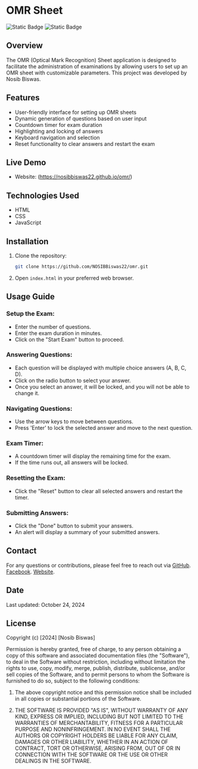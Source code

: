 # OMR Sheet

![Static Badge](https://img.shields.io/badge/Developed%20By-Nosib%20Biswas-blue)
![Static Badge](https://img.shields.io/badge/version-1.0.1-red)

## Overview

The OMR (Optical Mark Recognition) Sheet application is designed to facilitate the administration of examinations by allowing users to set up an OMR sheet with customizable parameters. This project was developed by Nosib Biswas.

## Features

- User-friendly interface for setting up OMR sheets
- Dynamic generation of questions based on user input
- Countdown timer for exam duration
- Highlighting and locking of answers
- Keyboard navigation and selection
- Reset functionality to clear answers and restart the exam

## Live Demo
- Website: (https://nosibbiswas22.github.io/omr/)

## Technologies Used

- HTML
- CSS
- JavaScript

## Installation

1. Clone the repository:

   ```bash
   git clone https://github.com/NOSIBBiswas22/omr.git
   ```

3. Open `index.html` in your preferred web browser.

## Usage Guide

### Setup the Exam:
- Enter the number of questions.
- Enter the exam duration in minutes.
- Click on the "Start Exam" button to proceed.

### Answering Questions:
- Each question will be displayed with multiple choice answers (A, B, C, D).
- Click on the radio button to select your answer.
- Once you select an answer, it will be locked, and you will not be able to change it.

### Navigating Questions:
- Use the arrow keys to move between questions.
- Press 'Enter' to lock the selected answer and move to the next question.

### Exam Timer:
- A countdown timer will display the remaining time for the exam.
- If the time runs out, all answers will be locked.

### Resetting the Exam:
- Click the "Reset" button to clear all selected answers and restart the timer.

### Submitting Answers:
- Click the "Done" button to submit your answers.
- An alert will display a summary of your submitted answers.

## Contact

For any questions or contributions, please feel free to reach out via [GitHub](https://github.com/NOSIBBiswas22/).
 [Facebook](https://www.facebook.com/nosib.biswas.227).
 [Website](https://nosibbiswas22.github.io/nosibbiswas/).

## Date

Last updated: October 24, 2024

## License

Copyright (c) [2024] [Nosib Biswas]

Permission is hereby granted, free of charge, to any person obtaining a copy of this software and associated documentation files (the "Software"), to deal in the Software without restriction, including without limitation the rights to use, copy, modify, merge, publish, distribute, sublicense, and/or sell copies of the Software, and to permit persons to whom the Software is furnished to do so, subject to the following conditions:

1. The above copyright notice and this permission notice shall be included in all copies or substantial portions of the Software.

2. THE SOFTWARE IS PROVIDED "AS IS", WITHOUT WARRANTY OF ANY KIND, EXPRESS OR IMPLIED, INCLUDING BUT NOT LIMITED TO THE WARRANTIES OF MERCHANTABILITY, FITNESS FOR A PARTICULAR PURPOSE AND NONINFRINGEMENT. IN NO EVENT SHALL THE AUTHORS OR COPYRIGHT HOLDERS BE LIABLE FOR ANY CLAIM, DAMAGES OR OTHER LIABILITY, WHETHER IN AN ACTION OF CONTRACT, TORT OR OTHERWISE, ARISING FROM, OUT OF OR IN CONNECTION WITH THE SOFTWARE OR THE USE OR OTHER DEALINGS IN THE SOFTWARE.
